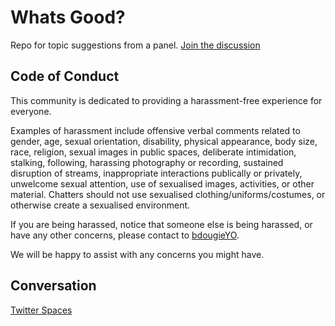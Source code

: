 # Whats Good?
Repo for topic suggestions from a panel. [Join the discussion](https://github.com/bdougie/whats-good/discussions)

## Code of Conduct
This community is dedicated to providing a harassment-free experience for everyone.

Examples of harassment include offensive verbal comments related to gender, age, sexual orientation, disability, physical appearance, body size, race, religion, sexual images in public spaces, deliberate intimidation, stalking, following, harassing photography or recording, sustained disruption of streams, inappropriate interactions publically or privately, unwelcome sexual attention, use of sexualised images, activities, or other material. Chatters should not use sexualised clothing/uniforms/costumes, or otherwise create a sexualised environment.

If you are being harassed, notice that someone else is being harassed, or have any other concerns, please contact to [bdougieYO](https://twitter.com/bdougieYO).

We will be happy to assist with any concerns you might have.

## Conversation
[Twitter Spaces](https://twitter.com/bdougieYO)
